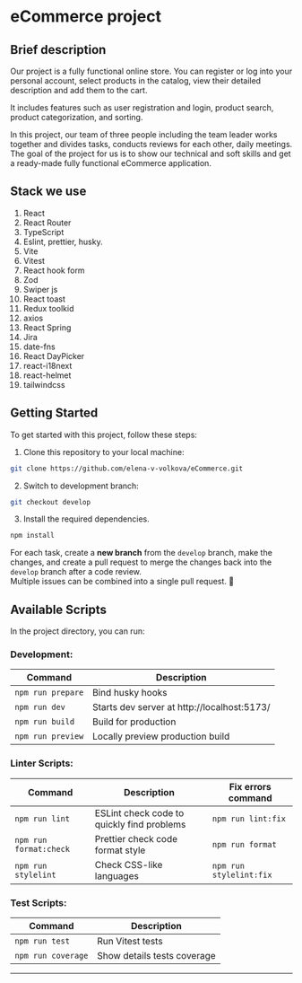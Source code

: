 # eCommerce project

## Brief description

Our project is a fully functional online store. You can register or log into your personal account, select products in the catalog, view their detailed description and add them to the cart.

It includes features such as user registration and login, product search, product categorization, and sorting.

In this project, our team of three people including the team leader works together and divides tasks, conducts reviews for each other, daily meetings. The goal of the project for us is to show our technical and soft skills and get a ready-made fully functional eCommerce application.

## Stack we use

1. React
2. React Router
3. TypeScript
4. Eslint, prettier, husky.
5. Vite
6. Vitest
7. React hook form
8. Zod
9. Swiper js
10. React toast
11. Redux toolkid
12. axios
13. React Spring
14. Jira
15. date-fns
16. React DayPicker
17. react-i18next
18. react-helmet
19. tailwindcss

## Getting Started

To get started with this project, follow these steps:

1. Clone this repository to your local machine:

```bash
git clone https://github.com/elena-v-volkova/eCommerce.git
```

2. Switch to development branch:

```bash
git checkout develop
```

3. Install the required dependencies.

```bash
npm install
```

For each task, create a **new branch** from the `develop` branch, make the changes, and create a pull request to merge the changes back into the `develop` branch after a code review.<br>Multiple issues can be combined into a single pull request. 🔄

## Available Scripts

In the project directory, you can run:

### Development:

| Command           | Description                                 |
| ----------------- | ------------------------------------------- |
| `npm run prepare` | Bind husky hooks                            |
| `npm run dev`     | Starts dev server at http://localhost:5173/ |
| `npm run build`   | Build for production                        |
| `npm run preview` | Locally preview production build            |

### Linter Scripts:

| Command                | Description                                | Fix errors command      |
| ---------------------- | ------------------------------------------ | ----------------------- |
| `npm run lint`         | ESLint check code to quickly find problems | `npm run lint:fix`      |
| `npm run format:check` | Prettier check code format style           | `npm run format`        |
| `npm run stylelint`    | Check CSS-like languages                   | `npm run stylelint:fix` |

### Test Scripts:

| Command            | Description                 |
| ------------------ | --------------------------- |
| `npm run test`     | Run Vitest tests            |
| `npm run coverage` | Show details tests coverage |

---
